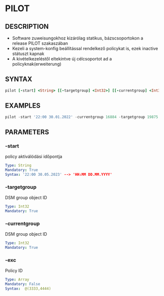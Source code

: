 # PILOT

## DESCRIPTION
+ Software zuweisungokhoz kizárólag statikus, bázscsoportokon a release PILOT szakaszában
+ Kezeli a system-konfig beállítással rendelkező policykat is, ezek inactive státuszt kapnak
+ A kivételkezeléstől eltekintve új célcsoportot ad a policyknak(erweiterung)

## SYNTAX

```Ruby
pilot [-start] <String> [[-targetgroup] <Int32>] [[-currentgroup] <Int32>] [[-exc] <Array>] 
```

## EXAMPLES

```powershell
pilot -start '22:00 30.01.2022' -currentgroup 16884 -targetgroup 19875 -exc @(13215,15644)
```

## PARAMETERS

### -start
policy aktiválódási időpontja

```yaml
Type: String
Mandatory: True
Syntax: '22:00 30.05.2023' --> 'HH:MM DD.MM.YYYY'
```

### -targetgroup
DSM group object ID

```yaml
Type: Int32
Mandatory: True
```
### -currentgroup
DSM group object ID

```yaml
Type: Int32
Mandatory: True
```

### -exc
Policy ID 

```yaml
Type: Array
Mandatory: False
Syntax:  @(3333,4444)
```
